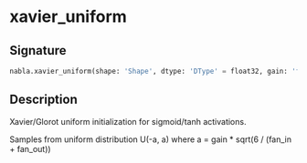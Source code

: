 # xavier_uniform

## Signature

```python
nabla.xavier_uniform(shape: 'Shape', dtype: 'DType' = float32, gain: 'float' = 1.0, device: 'Device' = Device(type=cpu,id=0), seed: 'int' = 0, batch_dims: 'Shape' = (), traced: 'bool' = False) -> 'Array'
```

## Description

Xavier/Glorot uniform initialization for sigmoid/tanh activations.

Samples from uniform distribution U(-a, a) where a = gain * sqrt(6 / (fan_in + fan_out))

